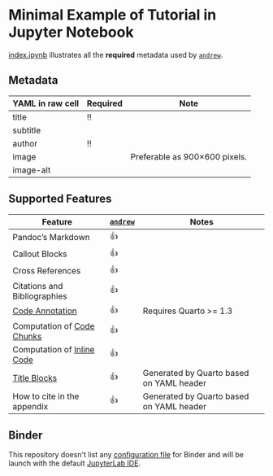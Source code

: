 # Minimal Example of Tutorial in Jupyter Notebook

[index.ipynb](index.ipynb) illustrates all the **required** metadata used by [`andrew`](https://github.com/GESIS-Methods-Hub/andrew).

## Metadata

| YAML in raw cell | Required | Note |
| --- | --- | --- |
| title | ‼️ | |
| subtitle | | |
| author | ‼️ | |
| image | | Preferable as 900×600 pixels. |
| image-alt | | |

## Supported Features

| Feature | [`andrew`](https://github.com/GESIS-Methods-Hub/andrew) | Notes |
| --- | --- | --- |
| Pandoc’s Markdown | 👍 | |
| Callout Blocks | 👍 | |
| Cross References | 👍 | |
| Citations and Bibliographies | 👍 | |
| [Code Annotation](https://quarto.org/docs/authoring/code-annotation.html) | 👍 | Requires Quarto >= 1.3 |
| Computation of [Code Chunks](https://rmarkdown.rstudio.com/lesson-3.html) | 👍 | |
| Computation of [Inline Code](https://rmarkdown.rstudio.com/lesson-4.html) | 👍 | |
| [Title Blocks](https://quarto.org/docs/authoring/title-blocks.html) | 👍 | Generated by Quarto based on YAML header |
| How to cite in the appendix | 👍 | Generated by Quarto based on YAML header |

## Binder

This repository doesn't list any [configuration file](https://mybinder.readthedocs.io/en/latest/using/config_files.html) for Binder and will be launch with the default [JupyterLab IDE](https://jupyterlab.readthedocs.io/).